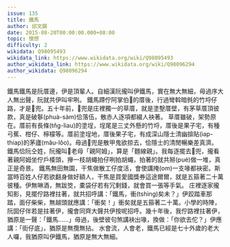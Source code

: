 ```yaml
---
issue: 135
title: 鐵馬
author: 邱文錫
date: 2015-08-20T00:00:00.000+08:00
topic: 懷想
difficulty: 2
wikidata: Q98095493
wikidata_link: https://www.wikidata.org/wiki/Q98095493
author_wikidata_link: https://www.wikidata.org/wiki/Q98096294
author_wikidata: Q98096294
---
```

鐵馬鐵馬是阮厝邊，伊是頂輩人。自細漢阮攏叫伊鐵馬，實在無大無細，毋過序大人無出聲，阮就共伊叫牢咧。
鐵馬蹛佇阿掌伯𪜶的厝後，行過彎斡暗毿的竹埒仔路，才是𪜶兜。五十年前，𪜶兜是庄裡獨一的草厝，就是塗墼厝壁，有茅草厝頂彼款，真是破鬖(phuà-sàm)佮落伍，散赤人逐項都綴人袂著。
草厝雖破，架勢原在。厝前有長條(tn̂g-liau)的塗埕，埕尾是三丈外懸的竹埒，厝後是果子宅，有種弓蕉、柑仔、檸檬等。厝前塗埕地，厝後果子宅，有成深山隱士清幽揜貼(iap-thiap)的茅廬(mâu-lôo)。毋過𪜶兜是散甲鬼欲掠去，佮隱士的清閒暢樂差真濟。
鐵馬佮阮仝姓，阮攏叫𪜶老母「親阿姆」，算是「麵線親」。我每逐擺去𪜶兜，攏看著親阿姆坐佇戶橂頭，攑一枝胡蠅拍仔咧拍胡蠅，拍著的就共掰(pué)做一堆，真正是奇景。
鐵馬無田無園，干焦做散工仔度活，會使講掩(om)一支喙都袂密。斯當時百姓人仔若欲翻身做好額人，干焦是買愛國獎券這途爾爾，就是五箍著二十萬彼種。伊無啉酒，無跋筊，橐袋仔若有冗剩錢，就會買一張等手氣。
庄裡逐家攏知影，見擺佇路裡拄著，就共招呼講：「鐵馬，衝(tshìng)矣未？」伊跤踏車那踏，面仔柴柴，無越頭就應講：「衝矣！」衝矣就是五箍著二十萬。小學的時陣，阮囡仔伴若是拄著伊，攏會同齊大聲共伊按呢招呼。幾十年後，我佇路裡拄著伊，猶原是一聲：「鐵馬……」毋過，後壁彼句煞講袂出喙，換做：「你欲去佗？」伊應講：「街仔底」，猶原是無攬無拈。
水會流，人會老，鐵馬已經是七十外歲的老大人囉，我猶原叫伊鐵馬，猶原是無大無細。
